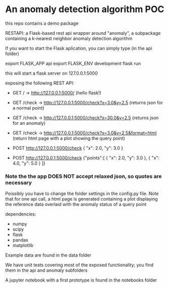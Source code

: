 # An anomaly detection algorithm POC

this repo contains a demo package 

RESTAPI: a Flask-based rest api wrapper around "anomaly", a subpackage containing a k-nearest neighbor anomaly detection algorithm

If you want to start the Flask aplication, you can simply type (in the api folder)

export FLASK_APP api
export FLASK_ENV development
flask run

this will start a flask server on 127.0.0.1:5000

exposing the following REST API:
 - GET /      -> http://127.0.0.1:5000/ (hello flask!)
 - GET /check -> http://127.0.0.1:5000/check?x=3.0&y=2.5 (returns json for a normal point)
 - GET /check -> http://127.0.0.1:5000/check?x=30.0&y=2.5 (returns json for an anomaly)
 - GET /check -> http://127.0.0.1:5000/check?x=3.0&y=2.5&format=html (return html page with a plot showing the query point)

 - POST http://127.0.0.1:5000/check
{
	"x": 2.0,
	"y": 3.0
}

 - POST http://127.0.0.1:5000/check
{"points":[
	{ 
		"x": 2.0,
		"y": 3.0
	},
	{ 
		"x": 4.0,
		"y": 5.0
	}
]}

### Note the the app DOES NOT accept relaxed json, so quotes are necessary

Poissibly you have to change the folder settings in the config.py file. Note that for one api call, a html page is generated containing a plot displaying the reference data overlaid with the anomaly status of a query point

dependencies:
* numpy
* scipy
* flask
* pandas
* matplotlib


Example data are found in the data folder

We have unit tests covering most of the exposed functionality; you find them in the api and anomaly subfolders

A jupyter notebook with a first prototype is found in the notebooks folder
